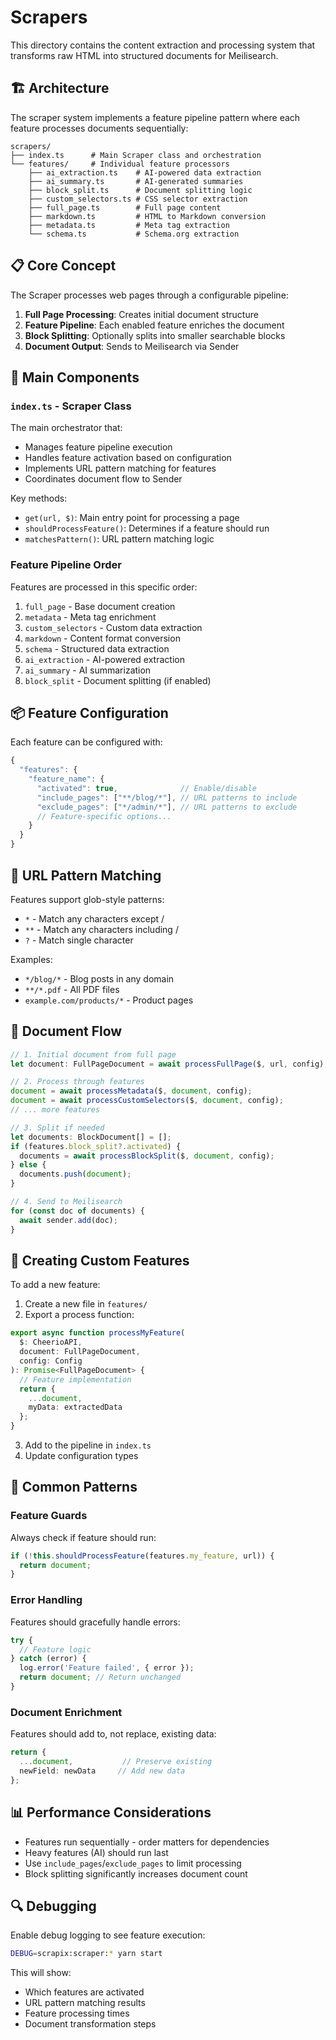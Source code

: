 # Scrapers

This directory contains the content extraction and processing system that transforms raw HTML into structured documents for Meilisearch.

## 🏗️ Architecture

The scraper system implements a feature pipeline pattern where each feature processes documents sequentially:

```
scrapers/
├── index.ts      # Main Scraper class and orchestration
└── features/     # Individual feature processors
    ├── ai_extraction.ts    # AI-powered data extraction
    ├── ai_summary.ts       # AI-generated summaries
    ├── block_split.ts      # Document splitting logic
    ├── custom_selectors.ts # CSS selector extraction
    ├── full_page.ts        # Full page content
    ├── markdown.ts         # HTML to Markdown conversion
    ├── metadata.ts         # Meta tag extraction
    └── schema.ts           # Schema.org extraction
```

## 📋 Core Concept

The Scraper processes web pages through a configurable pipeline:

1. **Full Page Processing**: Creates initial document structure
2. **Feature Pipeline**: Each enabled feature enriches the document
3. **Block Splitting**: Optionally splits into smaller searchable blocks
4. **Document Output**: Sends to Meilisearch via Sender

## 🔧 Main Components

### `index.ts` - Scraper Class

The main orchestrator that:
- Manages feature pipeline execution
- Handles feature activation based on configuration
- Implements URL pattern matching for features
- Coordinates document flow to Sender

Key methods:
- `get(url, $)`: Main entry point for processing a page
- `shouldProcessFeature()`: Determines if a feature should run
- `matchesPattern()`: URL pattern matching logic

### Feature Pipeline Order

Features are processed in this specific order:
1. `full_page` - Base document creation
2. `metadata` - Meta tag enrichment
3. `custom_selectors` - Custom data extraction
4. `markdown` - Content format conversion
5. `schema` - Structured data extraction
6. `ai_extraction` - AI-powered extraction
7. `ai_summary` - AI summarization
8. `block_split` - Document splitting (if enabled)

## 📦 Feature Configuration

Each feature can be configured with:

```typescript
{
  "features": {
    "feature_name": {
      "activated": true,              // Enable/disable
      "include_pages": ["**/blog/*"], // URL patterns to include
      "exclude_pages": ["*/admin/*"], // URL patterns to exclude
      // Feature-specific options...
    }
  }
}
```

## 🎯 URL Pattern Matching

Features support glob-style patterns:
- `*` - Match any characters except /
- `**` - Match any characters including /
- `?` - Match single character

Examples:
- `*/blog/*` - Blog posts in any domain
- `**/*.pdf` - All PDF files
- `example.com/products/*` - Product pages

## 🔄 Document Flow

```typescript
// 1. Initial document from full page
let document: FullPageDocument = await processFullPage($, url, config);

// 2. Process through features
document = await processMetadata($, document, config);
document = await processCustomSelectors($, document, config);
// ... more features

// 3. Split if needed
let documents: BlockDocument[] = [];
if (features.block_split?.activated) {
  documents = await processBlockSplit($, document, config);
} else {
  documents.push(document);
}

// 4. Send to Meilisearch
for (const doc of documents) {
  await sender.add(doc);
}
```

## 🚀 Creating Custom Features

To add a new feature:

1. Create a new file in `features/`
2. Export a process function:

```typescript
export async function processMyFeature(
  $: CheerioAPI,
  document: FullPageDocument,
  config: Config
): Promise<FullPageDocument> {
  // Feature implementation
  return {
    ...document,
    myData: extractedData
  };
}
```

3. Add to the pipeline in `index.ts`
4. Update configuration types

## 🐛 Common Patterns

### Feature Guards

Always check if feature should run:

```typescript
if (!this.shouldProcessFeature(features.my_feature, url)) {
  return document;
}
```

### Error Handling

Features should gracefully handle errors:

```typescript
try {
  // Feature logic
} catch (error) {
  log.error('Feature failed', { error });
  return document; // Return unchanged
}
```

### Document Enrichment

Features should add to, not replace, existing data:

```typescript
return {
  ...document,           // Preserve existing
  newField: newData     // Add new data
};
```

## 📊 Performance Considerations

- Features run sequentially - order matters for dependencies
- Heavy features (AI) should run last
- Use `include_pages`/`exclude_pages` to limit processing
- Block splitting significantly increases document count

## 🔍 Debugging

Enable debug logging to see feature execution:

```bash
DEBUG=scrapix:scraper:* yarn start
```

This will show:
- Which features are activated
- URL pattern matching results
- Feature processing times
- Document transformation steps